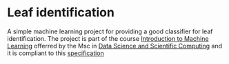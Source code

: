 # Leaf identification
A simple machine learning project for providing a good classifier for leaf identification.
The project is part of the course [Introduction to Machine Learning](http://medvet.inginf.units.it/teaching/introduction-to-machine-learning-2019-2020 "Course Webpage") 
offerred by the Msc in [Data Science and Scientific Computing](https://dssc.units.it/ "DSSC's Homepage") and it is compliant to this [specification](http://medvet.inginf.units.it/teaching/introduction-to-machine-learning-2019-2020/student-project)
